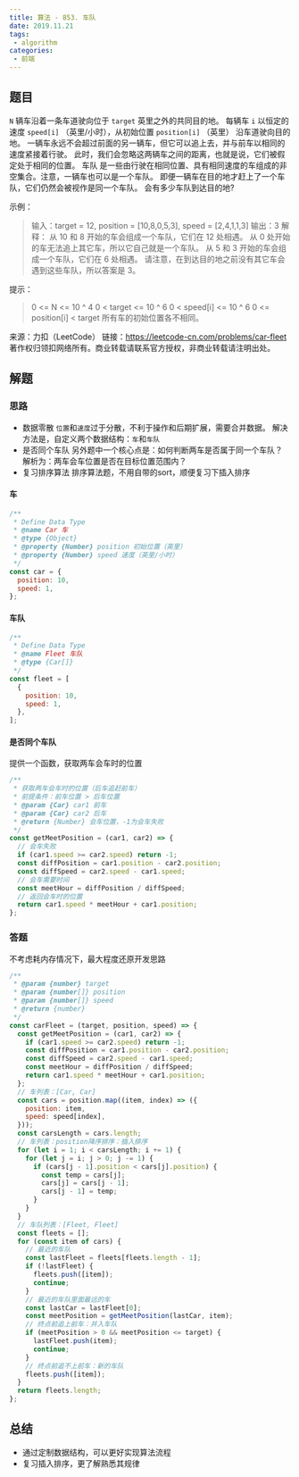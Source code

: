 ```yaml
---
title: 算法 - 853. 车队
date: 2019.11.21
tags:
 - algorithm
categories:
 - 前端
---
```


## 题目
`N` 辆车沿着一条车道驶向位于 `target` 英里之外的共同目的地。
每辆车 `i` 以恒定的速度 `speed[i]` （英里/小时），从初始位置 `position[i]` （英里） 沿车道驶向目的地。
一辆车永远不会超过前面的另一辆车，但它可以追上去，并与前车以相同的速度紧接着行驶。
此时，我们会忽略这两辆车之间的距离，也就是说，它们被假定处于相同的位置。
车队 是一些由行驶在相同位置、具有相同速度的车组成的非空集合。注意，一辆车也可以是一个车队。
即便一辆车在目的地才赶上了一个车队，它们仍然会被视作是同一个车队。
会有多少车队到达目的地?

示例：

>输入：target = 12, position = [10,8,0,5,3], speed = [2,4,1,1,3]
输出：3
解释：
从 10 和 8 开始的车会组成一个车队，它们在 12 处相遇。
从 0 处开始的车无法追上其它车，所以它自己就是一个车队。
从 5 和 3 开始的车会组成一个车队，它们在 6 处相遇。
请注意，在到达目的地之前没有其它车会遇到这些车队，所以答案是 3。

提示：

>0 <= N <= 10 ^ 4
0 < target <= 10 ^ 6
0 < speed[i] <= 10 ^ 6
0 <= position[i] < target
所有车的初始位置各不相同。

来源：力扣（LeetCode）
链接：https://leetcode-cn.com/problems/car-fleet
著作权归领扣网络所有。商业转载请联系官方授权，非商业转载请注明出处。

## 解题

### 思路

- 数据零散
`位置`和`速度`过于分散，不利于操作和后期扩展，需要合并数据。
解决方法是，自定义两个数据结构：`车`和`车队`
- 是否同个车队
另外题中一个核心点是：如何判断两车是否属于同一个车队？
解析为：两车会车位置是否在目标位置范围内？
- 复习排序算法
排序算法题，不用自带的sort，顺便复习下插入排序

#### 车
```js
/**
 * Define Data Type
 * @name Car 车
 * @type {Object}
 * @property {Number} position 初始位置（英里）
 * @property {Number} speed 速度（英里/小时）
 */
const car = {
  position: 10,
  speed: 1,
};
```
#### 车队
```js
/**
 * Define Data Type
 * @name Fleet 车队
 * @type {Car[]}
 */
const fleet = [
  {
    position: 10,
    speed: 1,
  },
];
```

#### 是否同个车队
提供一个函数，获取两车会车时的位置
```js
/**
 * 获取两车会车时的位置（后车追赶前车）
 * 前提条件：前车位置 > 后车位置
 * @param {Car} car1 前车
 * @param {Car} car2 后车
 * @return {Number} 会车位置，-1为会车失败
 */
const getMeetPosition = (car1, car2) => {
  // 会车失败
  if (car1.speed >= car2.speed) return -1;
  const diffPosition = car1.position - car2.position;
  const diffSpeed = car2.speed - car1.speed;
  // 会车需要时间
  const meetHour = diffPosition / diffSpeed;
  // 返回会车时的位置
  return car1.speed * meetHour + car1.position;
};
```

### 答题

不考虑耗内存情况下，最大程度还原开发思路
```js
/**
 * @param {number} target
 * @param {number[]} position
 * @param {number[]} speed
 * @return {number}
 */
const carFleet = (target, position, speed) => {
  const getMeetPosition = (car1, car2) => {
    if (car1.speed >= car2.speed) return -1;
    const diffPosition = car1.position - car2.position;
    const diffSpeed = car2.speed - car1.speed;
    const meetHour = diffPosition / diffSpeed;
    return car1.speed * meetHour + car1.position;
  };
  // 车列表：[Car, Car]
  const cars = position.map((item, index) => ({
    position: item,
    speed: speed[index],
  }));
  const carsLength = cars.length;
  // 车列表：position降序排序：插入排序
  for (let i = 1; i < carsLength; i += 1) {
    for (let j = i; j > 0; j -= 1) {
      if (cars[j - 1].position < cars[j].position) {
        const temp = cars[j];
        cars[j] = cars[j - 1];
        cars[j - 1] = temp;
      }
    }
  }
  // 车队列表：[Fleet, Fleet]
  const fleets = [];
  for (const item of cars) {
    // 最近的车队
    const lastFleet = fleets[fleets.length - 1];
    if (!lastFleet) {
      fleets.push([item]);
      continue;
    }
    // 最近的车队里面最远的车
    const lastCar = lastFleet[0];
    const meetPosition = getMeetPosition(lastCar, item);
    // 终点前追上前车：并入车队
    if (meetPosition > 0 && meetPosition <= target) {
      lastFleet.push(item);
      continue;
    }
    // 终点前追不上前车：新的车队
    fleets.push([item]);
  }
  return fleets.length;
};
```

## 总结

- 通过定制数据结构，可以更好实现算法流程
- 复习插入排序，更了解熟悉其规律